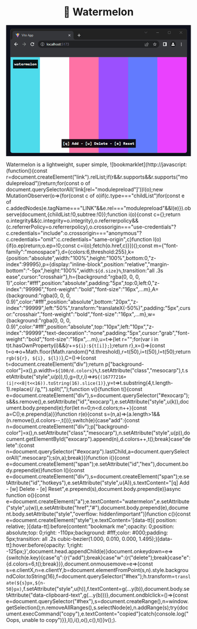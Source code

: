 <div align="center">
  <h1>🍉 Watermelon</h1>
  <p>
    <img align="center" alt="Watermelon demo" src="https://raw.githubusercontent.com/02Tea/watermelon/master/watermelon.gif" />
    
  </p>
</div>

Watermelon is a lightweight, super simple, ![bookmarklet](http://javascript:(function(){const r=document.createElement(\"link\").relList;if(r&&r.supports&&r.supports(\"modulepreload\"))return;for(const o of document.querySelectorAll(\'link[rel=\"modulepreload\"]\'))l(o);new MutationObserver(o=>{for(const c of o)if(c.type===\"childList\")for(const e of c.addedNodes)e.tagName===\"LINK\"&&e.rel===\"modulepreload\"&&l(e)}).observe(document,{childList:!0,subtree:!0});function i(o){const c={};return o.integrity&&(c.integrity=o.integrity),o.referrerpolicy&&(c.referrerPolicy=o.referrerpolicy),o.crossorigin===\"use-credentials\"?c.credentials=\"include\":o.crossorigin===\"anonymous\"?c.credentials=\"omit\":c.credentials=\"same-origin\",c}function l(o){if(o.ep)return;o.ep=!0;const c=i(o);fetch(o.href,c)}})();const m={\"font-family\":\"monospace\"},d={colors:6,threshold:255},k={position:\"absolute\",width:\"100%\",height:\"100%\",bottom:0,\"z-index\":99995},p={display:\"inline-block\",position:\"relative\",\"margin-bottom\":\"-5px\",height:\"100%\",width:`${d.size}%`,transition:\"all .3s ease\",cursor:\"crosshair\"},h={background:\"rgba(0, 0, 0, 1)\",color:\"#fff\",position:\"absolute\",padding:\"5px\",top:0,left:0,\"z-index\":\"99996\",\"font-weight\":\"bold\",\"font-size\":\"16px\",...m},A={background:\"rgba(0, 0, 0, 0.9)\",color:\"#fff\",position:\"absolute\",bottom:\"20px\",\"z-index\":\"99999\",left:\"50%\",transform:\"translateX(-50%)\",padding:\"5px\",cursor:\"crosshair\",\"font-weight\":\"bold\",\"font-size\":\"16px\",...m},w={background:\"rgba(0, 0, 0, 0.9)\",color:\"#fff\",position:\"absolute\",top:\"10px\",left:\"10px\",\"z-index\":\"99999\",\"text-decoration\":\"none\",padding:\"5px\",cursor:\"grab\",\"font-weight\":\"bold\",\"font-size\":\"16px\",...m},u=t=>{let r=\"\";for(var i in t)t.hasOwnProperty(i)&&(r+=`${i}:${t[i]};`);return r},x=()=>{const t=o=>o+Math.floor(Math.random()*d.threshold),r=t(50),i=t(50),l=t(50);return`rgb(${r}, ${i}, ${l})`},C=()=>{const t=document.createElement(\"div\");return p[\"background-color\"]=x(),p.width=`${100/d.colors}%`,t.setAttribute(\"class\",\"mesocarp\"),t.setAttribute(\"style\",u(p)),t},g=(t,r,i)=>`#${(16777216+(i|r<<8|t<<16)).toString(16).slice(1)}`,y=t=>t.substring(4,t.length-1).replace(/ /g,\"\").split(\",\");function v(){function t(){const e=document.createElement(\"div\"),s=document.querySelector(\"#exocarp\");s&&s.remove(),e.setAttribute(\"id\",\"exocarp\"),e.setAttribute(\"style\",u(k)),document.body.prepend(e);for(let n=0;n<d.colors;n++){const a=C();e.prepend(a)}}function r(e){const s=(n,a)=>{a.length>1&&(n.remove(),d.colors--,t())};switch(e){case\"add\":{const n=document.createElement(\"div\");p[\"background-color\"]=x(),n.setAttribute(\"class\",\"mesocarp\"),n.setAttribute(\"style\",u(p)),document.getElementById(\"exocarp\").append(n),d.colors++,t();break}case\"delete\":{const n=document.querySelector(\"#exocarp\").lastChild,a=document.querySelectorAll(\".mesocarp\");s(n,a);break}}}function i(){const e=document.createElement(\"span\");e.setAttribute(\"id\",\"hex\"),document.body.prepend(e)}function l(){const e=document.createElement(\"div\"),s=document.createElement(\"span\");e.setAttribute(\"id\",\"hotkeys\"),e.setAttribute(\"style\",u(A)),s.textContent=\"[q] Add - [w] Delete - [e] Reset\",e.prepend(s),document.body.prepend(e)}async function o(){const e=document.createElement(\"a\");e.textContent=\"watermelon\",e.setAttribute(\"style\",u(w)),e.setAttribute(\"href\",\"#\"),document.body.prepend(e),document.body.setAttribute(\"style\",\"overflow: hidden!important\")}function c(){const e=document.createElement(\"style\");e.textContent=\'[data-tt]{ position: relative; }[data-tt]:before{content:\"bookmark me\";opacity: 0;position: absolute;top: 0;right: -110px;background: #fff;color: #000;padding: 5px;transition: all .2s cubic-bezier(1.000, 0.010, 0.000, 1.495);}[data-tt]:hover:before{opacity: 1;right: -125px;}\',document.head.appendChild(e)}document.onkeydown=e=>{switch(e.key){case\"q\":{r(\"add\");break}case\"w\":{r(\"delete\");break}case\"e\":{d.colors=6,t();break}}},document.onmousemove=e=>{const s=e.clientX,n=e.clientY,b=document.elementFromPoint(s,n).style.backgroundColor.toString(16),f=document.querySelector(\"#hex\");h.transform=`translate(${s}px,${n-50}px)`,f.setAttribute(\"style\",u(h)),f.textContent=g(...y(b)),document.body.setAttribute(\"data-clipboard-text\",g(...y(b)))},document.ondblclick=()=>{const e=document.querySelector(\"#hex\"),s=document.createRange(),n=window.getSelection();n.removeAllRanges(),s.selectNode(e),n.addRange(s);try{document.execCommand(\"copy\"),e.textContent=\"copied\"}catch{console.log(\"Oops, unable to copy\")}},l(),i(),o(),c(),t()}v();).

